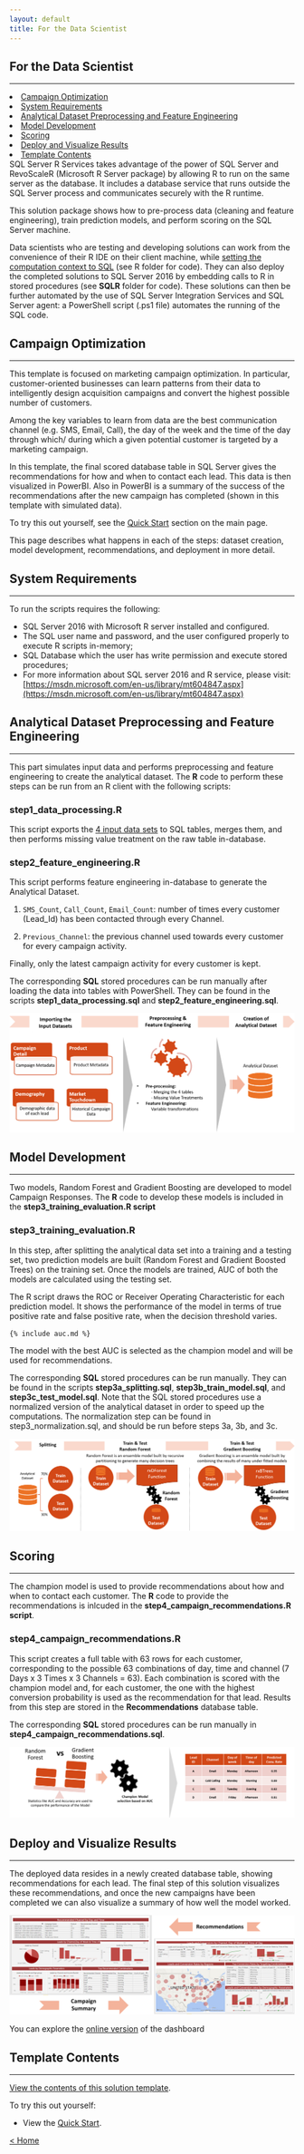 ```yaml
---
layout: default
title: For the Data Scientist
---
```


## For the Data Scientist
----------------------------

<div class="row">
    <div class="col-md-6">
        <div class="toc">
            <li><a href="#campaign-optimization">Campaign Optimization</a></li>
            <li><a href="#system-requirements">System Requirements</a></li>
            <li><a href="#analytical-dataset-preprocessing-and-feature-engineering">Analytical Dataset Preprocessing and Feature Engineering</a></li>
            <li><a href="#model-development">Model Development</a></li>
            <li><a href="#scoring">Scoring</a></li>
            <li><a href="#deploy-and-visualize-results">Deploy and Visualize Results</a></li>
            <li><a href="#template-contents">Template Contents</a></li>
        </div>
    </div>
    <div class="col-md-6">
        SQL Server R Services takes advantage of the power of SQL Server and RevoScaleR (Microsoft R Server package) by allowing R to run on the same server as the database. It includes a database service that runs outside the SQL Server process and communicates securely with the R runtime. 
        <p>
        This solution package shows how to pre-process data (cleaning and feature engineering), train prediction models, and perform scoring on the SQL Server machine. </p>
    </div>
</div>

Data scientists who are testing and developing solutions can work from the convenience of their R IDE on their client machine, while <a href="https://msdn.microsoft.com/en-us/library/mt604885.aspx">setting the computation context to SQL</a> (see <bd>R</bd> folder for code).  They can also deploy the completed solutions to SQL Server 2016 by embedding calls to R in stored procedures (see **SQLR** folder for code). These solutions can then be further automated by the use of SQL Server Integration Services and SQL Server agent: a PowerShell script (.ps1 file) automates the running of the SQL code.


## Campaign Optimization
--------------------------

This template is focused on marketing campaign optimization. In particular, customer-oriented businesses can learn patterns from their data to intelligently design acquisition campaigns and convert the highest possible number of customers. 

Among the key variables to learn from data are the best communication channel (e.g. SMS, Email, Call), the day of the week and the time of the day through which/ during which a given potential customer is targeted by a marketing campaign.  

In this template, the final scored database table in SQL Server gives the recommendations for how and when to contact each lead. This data is then visualized in PowerBI. Also in PowerBI is a summary of the success of the recommendations after the new campaign has completed (shown in this template with simulated data).

To try this out yourself, see the [Quick Start](START_HERE.html) section on the main page.  

This page describes what happens in each of the steps: dataset creation, model development, recommendations, and deployment in more detail.


## System Requirements
--------------------------

To run the scripts requires the following:

- SQL Server 2016 with Microsoft R server installed and configured.     
- The SQL user name and password, and the user configured properly to execute R scripts in-memory;
- SQL Database which the user has write permission and execute stored procedures;
- For more information about SQL server 2016 and R service, please visit: [https://msdn.microsoft.com/en-us/library/mt604847.aspx](https://msdn.microsoft.com/en-us/library/mt604847.aspx)



##  Analytical Dataset Preprocessing and Feature Engineering
-----------------------------------------------------------

This part simulates input data and performs preprocessing and feature engineering to create the analytical dataset. 
The **R** code to perform these steps can be run from an R client with the following scripts:

### step1_data_processing.R

This script exports the [4 input data sets](input_data.html) to SQL tables, merges them, and then performs missing value treatment on the raw table in-database.

### step2_feature_engineering.R

This script performs feature engineering in-database to generate the Analytical Dataset. 

1.	`SMS_Count`, `Call_Count`, `Email_Count`: number of times every customer (Lead_Id) has been contacted through every Channel.

2.	`Previous_Channel`: the previous channel used towards every customer for every campaign activity. 

Finally, only the latest campaign activity for every customer is kept.

The corresponding **SQL** stored procedures can be run manually after loading the data into tables with PowerShell. They can be found in the scripts **step1_data_processing.sql** and **step2_feature_engineering.sql**.

<img  src="images/datacreate.png">

## Model Development
--------------------

Two models, Random Forest and Gradient Boosting are developed to model Campaign Responses.  The **R** code to develop these models is included in the **step3_training_evaluation.R script**


### step3_training_evaluation.R

In this step, after splitting the analytical data set into a training and a testing set, two prediction models are built (Random Forest and Gradient Boosted Trees) on the training set. Once the models are trained, AUC of both the models are calculated using the testing set. 

The R script draws the ROC or Receiver Operating Characteristic for each prediction model. It shows the performance of the model in terms of true positive rate and false positive rate, when the decision threshold varies. 

    {% include auc.md %}

The model with the best AUC is selected as the champion model and will be used for recommendations.

The corresponding **SQL** stored procedures can be run manually. They can be found in the scripts **step3a_splitting.sql**, **step3b_train_model.sql**, and **step3c_test_model.sql**.  Note that the SQL stored procedures use a normalized version of the analytical dataset in order to speed up the computations. The normalization step can be found in step3_normalization.sql, and should be run before steps 3a, 3b, and 3c. 

<img  src="images/model.png">

##  Scoring
--------------

The champion model is used to provide recommendations about how and when to contact each customer. The **R** code to provide the recommendations is inlcuded in the **step4_campaign_recommendations.R script**.

### step4_campaign_recommendations.R

This script creates a full table with 63 rows for each customer, corresponding to the possible 63 combinations of day, time and channel (7 Days x 3 Times x 3 Channels = 63).  Each combination is scored with the champion model and, for each customer, the one with the highest conversion probability is used as the recommendation for that lead.  Results from this step are stored in the **Recommendations** database table. 

The corresponding **SQL** stored procedures can be run manually in **step4_campaign_recommendations.sql**. 

<img  src="images/model_score.png">

  
##  Deploy and Visualize Results
--------------------------------

The deployed data resides in a newly created database table, showing recommendations for each lead.  The final step of this solution visualizes these recommendations, and once the new campaigns have been completed we can also visualize a summary of how well the model worked.  

<img  src="images/visualize.png">

You can explore the  [online version](https://pcsadwebapp.azurewebsites.net/Solutions/Byod?solutionId=campaignoptimization) of the dashboard



## Template Contents 
---------------------

[View the contents of this solution template](contents.html).


To try this out yourself: 

* View the [Quick Start](START_HERE.html).

[&lt; Home](index.html)
